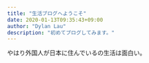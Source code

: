 ```yaml
---
title: "生活ブログへようこそ"
date: 2020-01-13T09:35:43+09:00
author: "Dylan Lau"
description: "初めてブログしてみます。"
---
```


やはり外国人が日本に住んでいるの生活は面白い。